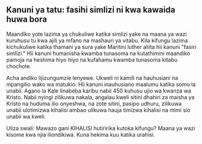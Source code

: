 ## Kanuni ya tatu: fasihi simlizi ni kwa kawaida huwa bora

Maandiko yote lazima ya chukuliwe katika simlizi yake na maana ya wazi kuruhusu tu kwa ajili ya mfano na mashauri ya vitabu. Kila kifungu lazima kichukuliwe katika thamani ya sura yake Maritini luther aliita hii kanuni "fasiri simlizi." Hii kanuni humanisha kwamba tunasoma na kutathimini maandiko pamoja na heshima hiyo hiyo na kufahamu kwamba tunasoma kitabu chochote.

Acha andiko lijizungumzie lenyewe. Ukweli ni kamili na hauhusiani na mpangilio wako wa matukio. Hii kanuni inauhusiano maalumu katika somo la unabii. Agano la Kale linabeba karibu nabii 450 kuhusu ujio wa kwanza wa Kristo. Nabii nyingi zilikuwa nakala, angalau kweli sitini dhahiri za maisha ya Kristo na huduma ilio onyeshwa, na zote sitini, pasipo udhuru, zilikuwa unabii ulotimizwa kihalisi ambao ulikuwa hauja timizwa kihalisi na mimi sio unabii wa kweli.

Uliza swali: Mawazo gani KIHALISI hutiririka kutoka kifungu? Maana ya wazi kisome kwa njia iliondikiwa. Kuna hekima kuu katika urahisi.
